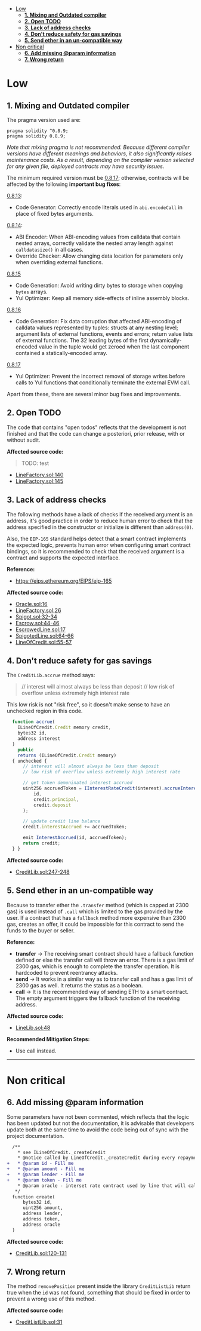 - [Low](#low)
    - [**1. Mixing and Outdated compiler**](#1-mixing-and-outdated-compiler)
    - [**2. Open TODO**](#2-open-todo)
    - [**3. Lack of address checks**](#3-lack-of-address-checks)
    - [**4. Don't reduce safety for gas savings**](#4-dont-reduce-safety-for-gas-savings)
    - [**5. Send ether in an un-compatible way**](#5-send-ether-in-an-un-compatible-way)
- [Non critical](#non-critical)
    - [**6. Add missing @param information**](#6-add-missing-param-information)
    - [**7. Wrong return**](#7-wrong-return)

# Low

## **1. Mixing and Outdated compiler**

The pragma version used are:

```
pragma solidity ^0.8.9;
pragma solidity 0.8.9;
```

*Note that mixing pragma is not recommended. Because different compiler versions have different meanings and behaviors, it also significantly raises maintenance costs. As a result, depending on the compiler version selected for any given file, deployed contracts may have security issues.*

The minimum required version must be [0.8.17](https://github.com/ethereum/solidity/releases/tag/v0.8.17); otherwise, contracts will be affected by the following **important bug fixes**:

[0.8.13](https://blog.soliditylang.org/2022/03/16/solidity-0.8.13-release-announcement/):
- Code Generator: Correctly encode literals used in `abi.encodeCall` in place of fixed bytes arguments.

[0.8.14](https://blog.soliditylang.org/2022/05/18/solidity-0.8.14-release-announcement/):

- ABI Encoder: When ABI-encoding values from calldata that contain nested arrays, correctly validate the nested array length against `calldatasize()` in all cases.
- Override Checker: Allow changing data location for parameters only when overriding external functions.

[0.8.15](https://blog.soliditylang.org/2022/06/15/solidity-0.8.15-release-announcement/)

- Code Generation: Avoid writing dirty bytes to storage when copying `bytes` arrays.
- Yul Optimizer: Keep all memory side-effects of inline assembly blocks.

[0.8.16](https://blog.soliditylang.org/2022/08/08/solidity-0.8.16-release-announcement/)

- Code Generation: Fix data corruption that affected ABI-encoding of calldata values represented by tuples: structs at any nesting level; argument lists of external functions, events and errors; return value lists of external functions. The 32 leading bytes of the first dynamically-encoded value in the tuple would get zeroed when the last component contained a statically-encoded array.

[0.8.17](https://blog.soliditylang.org/2022/09/08/solidity-0.8.17-release-announcement/)

- Yul Optimizer: Prevent the incorrect removal of storage writes before calls to Yul functions that conditionally terminate the external EVM call.

Apart from these, there are several minor bug fixes and improvements.

## **2. Open TODO**

The code that contains "open todos" reflects that the development is not finished and that the code can change a posteriori, prior release, with or without audit.

**Affected source code:**

> TODO: test

- [LineFactory.sol:140](https://github.com/debtdao/Line-of-Credit/blob/e8aa08b44f6132a5ed901f8daa231700c5afeb3a/contracts/modules/factories/LineFactory.sol#L140)
- [LineFactory.sol:145](https://github.com/debtdao/Line-of-Credit/blob/e8aa08b44f6132a5ed901f8daa231700c5afeb3a/contracts/modules/factories/LineFactory.sol#L145)

## **3. Lack of address checks**

The following methods have a lack of checks if the received argument is an address, it's good practice in order to reduce human error to check that the address specified in the constructor or initialize is different than `address(0)`.

Also, the `EIP-165` standard helps detect that a smart contract implements the expected logic, prevents human error when configuring smart contract bindings, so it is recommended to check that the received argument is a contract and supports the expected interface.

**Reference:**

- https://eips.ethereum.org/EIPS/eip-165

**Affected source code:**

- [Oracle.sol:16](https://github.com/debtdao/Line-of-Credit/blob/e8aa08b44f6132a5ed901f8daa231700c5afeb3a/contracts/modules/oracle/Oracle.sol#L16)
- [LineFactory.sol:26](https://github.com/debtdao/Line-of-Credit/blob/e8aa08b44f6132a5ed901f8daa231700c5afeb3a/contracts/modules/factories/LineFactory.sol#L26)
- [Spigot.sol:32-34](https://github.com/debtdao/Line-of-Credit/blob/e8aa08b44f6132a5ed901f8daa231700c5afeb3a/contracts/modules/spigot/Spigot.sol#L32-L34)
- [Escrow.sol:44-46](https://github.com/debtdao/Line-of-Credit/blob/e8aa08b44f6132a5ed901f8daa231700c5afeb3a/contracts/modules/escrow/Escrow.sol#L44-L46)
- [EscrowedLine.sol:17](https://github.com/debtdao/Line-of-Credit/blob/e8aa08b44f6132a5ed901f8daa231700c5afeb3a/contracts/modules/credit/EscrowedLine.sol#L17)
- [SpigotedLine.sol:64-66](https://github.com/debtdao/Line-of-Credit/blob/e8aa08b44f6132a5ed901f8daa231700c5afeb3a/contracts/modules/credit/SpigotedLine.sol#L64-L66)
- [LineOfCredit.sol:55-57](https://github.com/debtdao/Line-of-Credit/blob/e8aa08b44f6132a5ed901f8daa231700c5afeb3a/contracts/modules/credit/LineOfCredit.sol#L55-L57)

## **4. Don't reduce safety for gas savings**

The `CreditLib.accrue` method says:

> // interest will almost always be less than deposit
> // low risk of overflow unless extremely high interest rate

This low risk is not "risk free", so it doesn't make sense to have an unchecked region in this code.

```js
  function accrue(
    ILineOfCredit.Credit memory credit,
    bytes32 id,
    address interest
  )
    public
    returns (ILineOfCredit.Credit memory)
  { unchecked {
      // interest will almost always be less than deposit
      // low risk of overflow unless extremely high interest rate

      // get token demoninated interest accrued
      uint256 accruedToken = IInterestRateCredit(interest).accrueInterest(
          id,
          credit.principal,
          credit.deposit
      );

      // update credit line balance
      credit.interestAccrued += accruedToken;

      emit InterestAccrued(id, accruedToken);
      return credit;
  } }
```

**Affected source code:**

- [CreditLib.sol:247-248](https://github.com/debtdao/Line-of-Credit/blob/e8aa08b44f6132a5ed901f8daa231700c5afeb3a/contracts/utils/CreditLib.sol#L247-L248)

## **5. Send ether in an un-compatible way**

Because to transfer ether the `.transfer` method (which is capped at 2300 gas) is used instead of `.call` which is limited to the gas provided by the user. If a contract that has a `fallback` method more expensive than 2300 gas, creates an offer, it could be impossible for this contract to send the funds to the buyer or seller.

**Reference:**

- **transfer** -> The receiving smart contract should have a fallback function defined or else the transfer call will throw an error. There is a gas limit of 2300 gas, which is enough to complete the transfer operation. It is hardcoded to prevent reentrancy attacks.
- **send** -> It works in a similar way as to transfer call and has a gas limit of 2300 gas as well. It returns the status as a boolean.
- **call** -> It is the recommended way of sending ETH to a smart contract. The empty argument triggers the fallback function of the receiving address.

**Affected source code:**

- [LineLib.sol:48](https://github.com/debtdao/Line-of-Credit/blob/e8aa08b44f6132a5ed901f8daa231700c5afeb3a/contracts/utils/LineLib.sol#L48)

**Recommended Mitigation Steps:**
- Use call instead.

---

# Non critical

## **6. Add missing @param information**

Some parameters have not been commented, which reflects that the logic has been updated but not the documentation, it is advisable that developers update both at the same time to avoid the code being out of sync with the project documentation.

```diff
  /**
    * see ILineOfCredit._createCredit
    * @notice called by LineOfCredit._createCredit during every repayment function
+   * @param id - Fill me
+   * @param amount - Fill me
+   * @param lender - Fill me
+   * @param token - Fill me
    * @param oracle - interset rate contract used by line that will calculate interest owed
   */
  function create(
      bytes32 id,
      uint256 amount,
      address lender,
      address token,
      address oracle
  )
```

**Affected source code:**

- [CreditLib.sol:120-131](https://github.com/debtdao/Line-of-Credit/blob/e8aa08b44f6132a5ed901f8daa231700c5afeb3a/contracts/utils/CreditLib.sol#L120-L131)

## **7. Wrong return**

The method `removePosition` present inside the library `CreditListLib` return true when the `id` was not found, something that should be fixed in order to prevent a wrong use of this method.

**Affected source code:**

- [CreditListLib.sol:31](https://github.com/debtdao/Line-of-Credit/blob/e8aa08b44f6132a5ed901f8daa231700c5afeb3a/contracts/utils/CreditListLib.sol#L31)

